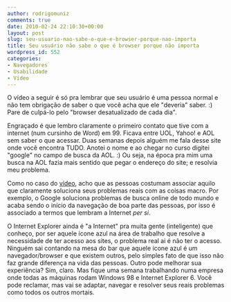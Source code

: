 ```yaml
---
author: rodrigomuniz
comments: true
date: 2010-02-24 22:10:30+00:00
layout: post
slug: seu-usuario-nao-sabe-o-que-e-browser-porque-nao-importa
title: Seu usuário não sabe o que é browser porque não importa
wordpress_id: 552
categories:
- Navegadores
- Usabilidade
- Vídeo
---
```


O vídeo a seguir é só pra lembrar que seu usuário é uma pessoa normal e não tem obrigação de saber o que você acha que ele "deveria" saber. :) Pare de culpá-lo pelo "browser desatualizado de cada dia".



Engraçado é que lembro claramente o primeiro contato que tive com a internet (num cursinho de Word) em 99. Ficava entre UOL, Yahoo! e AOL sem saber o que acessar. Duas semanas depois alguém me fala desse site onde você encontra TUDO. Anotei o nome e ao chegar no curso digitei "google" no campo de busca da AOL. :) Ou seja, na época pra mim uma busca na AOL fazia mais sentido que pegar o endereço do site; e resolvia meu problema.

Como no caso do [vídeo](http://www.youtube.com/watch?v=o4MwTvtyrUQ), acho que as pessoas costumam associar aquilo que claramente soluciona seus problemas reais com as coisas macro. Por exemplo, o Google soluciona problemas de busca online de todo mundo e acaba sendo o início da navegação de boa parte das pessoas, por isso é associado a termos que lembram a Internet _per si_.

O Internet Explorer ainda é "a Internet" pra muita gente (inteligente) que conheço, por ser aquele ícone azul na área de trabalho que resolve a necessidade de ter acesso aos sites, o problema real ai é não ter o acesso. Ninguém sai contando na mesa do bar que aquele ícone azul é um navegador/browser e que existem outros, pelo simples fato de que isso não faz grande diferença na vida das pessoas. Outro pode melhorar sua experiência? Sim, claro. Mas fique uma semana trabalhando numa empresa onde todas as máquinas rodam Windows 98 e Internet Explorer 6. Você pode reclamar, mas vai se adaptar, navegar e resolver seus reais problemas como todos os outros mortais.
